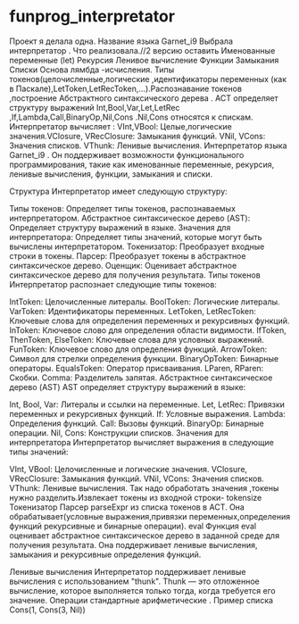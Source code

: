 # funprog_interpretator
 Проект я делала одна.
 Название языка Garnet_i9
 Выбрала интерпретатор .
 Что реализовала.//2 версию оставить 
 Именованные переменные (let)
 Рекурсия
 Ленивое вычисление
 Функции
 Замыкания
 Списки 
 Основа лямбда -исчисления.
 Типы токенов(целочисленные,логические ,идентификаторы переменных (как в Паскале),LetToken,LetRecToken,...).Распознавание токенов  ,построение Абстрактного синтаксического дерева . 
 АСТ определяет структуру выражений  Int,Bool,Var,Let,LetRec ,If,Lambda,Call,BinaryOp,Nil,Cons .Nil,Cons относятся к спискам.
 Интерпретатор вычисляет : VInt,VBool: Целые,логические значения.VClosure, VRecClosure: Замыкания функций.
VNil, VCons: Значения списков.
VThunk: Ленивые вычисления.
Интерпретатор языка Garnet_i9 . Он поддерживает  возможности функционального программирования, такие как именованные переменные, рекурсия, ленивые вычисления, функции, замыкания и списки.

Структура 
Интерпретатор имеет следующую структуру:

Типы токенов: Определяет типы токенов, распознаваемых интерпретатором.
Абстрактное синтаксическое дерево (AST): Определяет структуру выражений в языке.
Значения для интерпретатора: Определяет типы значений, которые могут быть вычислены интерпретатором.
Токенизатор: Преобразует входные строки в токены.
Парсер: Преобразует токены в абстрактное синтаксическое дерево.
Оценщик: Оценивает абстрактное синтаксическое дерево для получения результата.
Типы токенов
Интерпретатор распознает следующие типы токенов:

IntToken: Целочисленные литералы.
BoolToken: Логические литералы.
VarToken: Идентификаторы переменных.
LetToken, LetRecToken: Ключевые слова для определения переменных и рекурсивных функций.
InToken: Ключевое слово для определения области видимости.
IfToken, ThenToken, ElseToken: Ключевые слова для условных выражений.
FunToken: Ключевое слово для определения функций.
ArrowToken: Символ для стрелки определения функции.
BinaryOpToken: Бинарные операторы.
EqualsToken: Оператор присваивания.
LParen, RParen: Скобки.
Comma: Разделитель запятая.
Абстрактное синтаксическое дерево (AST)
AST определяет структуру выражений в языке:

Int, Bool, Var: Литералы и ссылки на переменные.
Let, LetRec: Привязки переменных и рекурсивных функций.
If: Условные выражения.
Lambda: Определения функций.
Call: Вызовы функций.
BinaryOp: Бинарные операции.
Nil, Cons: Конструкции списков.
Значения для интерпретатора
Интерпретатор вычисляет выражения в следующие типы значений:

VInt, VBool: Целочисленные и логические значения.
VClosure, VRecClosure: Замыкания функций.
VNil, VCons: Значения списков.
VThunk: Ленивые вычисления.
Так надо обработать значения ,токены нужно разделить.Извлекает токены из входной строки- tokensize
Токенизатор
Парсер
parseExpr из списка токенов в АСТ. Она обрабатывает(условные выражения,привязки переменных,определения функций рекурсивные и бинарные операции).
eval
Функция eval оценивает абстрактное синтаксическое дерево в заданной среде для получения результата. Она поддерживает ленивые вычисления, замыкания и рекурсивные определения функций.

Ленивые вычисления
Интерпретатор поддерживает ленивые вычисления с использованием "thunk". Thunk — это отложенное вычисление, которое выполняется только тогда, когда требуется его значение.
Операции стандартные арифметические . Пример списка Cons(1, Cons(3, Nil))

